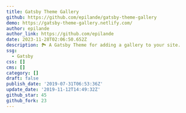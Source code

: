 ```yaml
---
title: Gatsby Theme Gallery
github: https://github.com/epilande/gatsby-theme-gallery
demo: https://gatsby-theme-gallery.netlify.com/
author: epilande
author_link: https://github.com/epilande
date: 2023-11-28T02:06:50.652Z
description: 🏞 A Gatsby Theme for adding a gallery to your site.
ssg:
  - Gatsby
css: []
cms: []
category: []
draft: false
publish_date: '2019-07-31T06:53:36Z'
update_date: '2019-11-12T14:49:32Z'
github_star: 45
github_fork: 23
---
```

